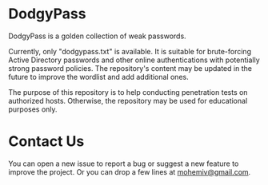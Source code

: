 # DodgyPass
DodgyPass is a golden collection of weak passwords.

Currently, only "dodgypass.txt" is available. It is suitable for brute-forcing Active Directory passwords and other online authentications with potentially strong password policies. The repository's content may be updated in the future to improve the wordlist and add additional ones.

The purpose of this repository is to help conducting penetration tests on authorized hosts. Otherwise, the repository may be used for educational purposes only.

Contact Us
==========
You can open a new issue to report a bug or suggest a new feature to improve the project. Or you can drop a few lines at mohemiv@gmail.com.
